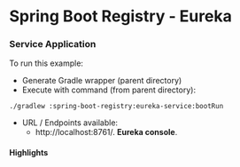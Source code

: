
# Spring Boot Registry - Eureka
### Service Application


To run this example:
+ Generate Gradle wrapper (parent directory)
+ Execute with command (from parent directory):

```
./gradlew :spring-boot-registry:eureka-service:bootRun
```

+ URL / Endpoints available:
    - http://localhost:8761/. <b>Eureka console</b>.
    
#### Highlights